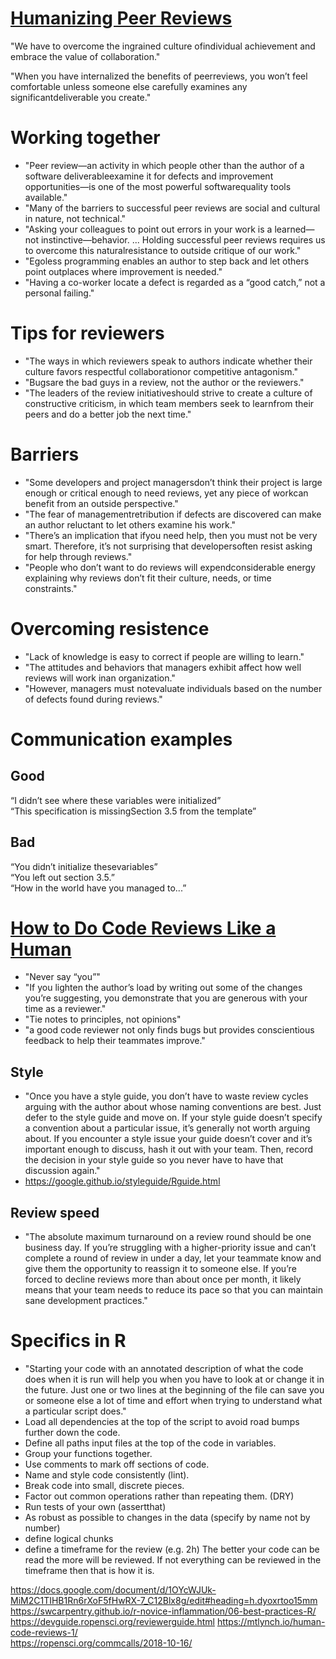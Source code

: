 # [Humanizing Peer Reviews](https://www.processimpact.com/articles/humanizing_reviews.pdf)

"We have to overcome the ingrained culture ofindividual achievement and embrace the value of collaboration."

"When you have internalized the benefits of peerreviews, you won’t feel comfortable unless someone else carefully examines any significantdeliverable you create."

# Working together
* "Peer review—an activity in which people other than the author of a software deliverableexamine it for defects and improvement opportunities—is one of the most powerful softwarequality tools available."
* "Many of the barriers to successful peer reviews are social and cultural in nature, not technical."
* "Asking your colleagues to point out errors in your work is a learned—not instinctive—behavior. ... Holding successful peer reviews requires us to overcome this naturalresistance to outside critique of our work."
* "Egoless programming enables an author to step back and let others point outplaces where improvement is needed."
* "Having a co-worker locate a defect is regarded as a “good catch,” not a personal failing."

# Tips for reviewers
* "The ways in which reviewers speak to authors indicate whether their culture favors respectful collaborationor competitive antagonism."
* "Bugsare the bad guys in a review, not the author or the reviewers."
* "The leaders of the review initiativeshould strive to create a culture of constructive criticism, in which team members seek to learnfrom their peers and do a better job the next time."

# Barriers
* "Some developers and project managersdon’t think their project is large enough or critical enough to need reviews, yet any piece of workcan benefit from an outside perspective."
* "The fear of managementretribution if defects are discovered can make an author reluctant to let others examine his work."
* "There’s an implication that ifyou need help, then you must not be very smart. Therefore, it’s not surprising that developersoften resist asking for help through reviews."
* "People who don’t want to do reviews will expendconsiderable energy explaining why reviews don’t fit their culture, needs, or time constraints."

# Overcoming resistence
* "Lack of knowledge is easy to correct if people are willing to learn."
* "The attitudes and behaviors that managers exhibit affect how well reviews will work inan organization."
* "However, managers must notevaluate individuals based on the number of defects found during reviews."

# Communication examples

## Good
“I didn’t see where these variables were initialized”  
“This specification is missingSection 3.5 from the template”  

## Bad
“You didn’t initialize thesevariables”  
“You left out section 3.5.”   
“How in the world have you managed to...”  

# [How to Do Code Reviews Like a Human](https://mtlynch.io/human-code-reviews-1/)

* "Never say “you”"
* "If you lighten the author’s load by writing out some of the changes you’re suggesting, you demonstrate that you are generous with your time as a reviewer."
* "Tie notes to principles, not opinions"
* "a good code reviewer not only finds bugs but provides conscientious feedback to help their teammates improve."

## Style
* "Once you have a style guide, you don’t have to waste review cycles arguing with the author about whose naming conventions are best. Just defer to the style guide and move on. If your style guide doesn’t specify a convention about a particular issue, it’s generally not worth arguing about. If you encounter a style issue your guide doesn’t cover and it’s important enough to discuss, hash it out with your team. Then, record the decision in your style guide so you never have to have that discussion again."
* https://google.github.io/styleguide/Rguide.html

## Review speed
* "The absolute maximum turnaround on a review round should be one business day. If you’re struggling with a higher-priority issue and can’t complete a round of review in under a day, let your teammate know and give them the opportunity to reassign it to someone else. If you’re forced to decline reviews more than about once per month, it likely means that your team needs to reduce its pace so that you can maintain sane development practices."

# Specifics in R
* "Starting your code with an annotated description of what the code does when it is run will help you when you have to look at or change it in the future. Just one or two lines at the beginning of the file can save you or someone else a lot of time and effort when trying to understand what a particular script does."
* Load all dependencies at the top of the script to avoid road bumps further down the code.
* Define all paths input files at the top of the code in variables.
* Group your functions together.
* Use comments to mark off sections of code.
* Name and style code consistently (lint).
* Break code into small, discrete pieces.
* Factor out common operations rather than repeating them. (DRY)
* Run tests of your own (assertthat)
* As robust as possible to changes in the data (specify by name not by number)
* define logical chunks
* define a timeframe for the review (e.g. 2h) The better your code can be read the more will be reviewed.
If not everything can be reviewed in the timeframe then that is how it is.

https://docs.google.com/document/d/1OYcWJUk-MiM2C1TIHB1Rn6rXoF5fHwRX-7_C12Blx8g/edit#heading=h.dyoxrtoo15mm  
https://swcarpentry.github.io/r-novice-inflammation/06-best-practices-R/  
https://devguide.ropensci.org/reviewerguide.html
https://mtlynch.io/human-code-reviews-1/  
https://ropensci.org/commcalls/2018-10-16/  
